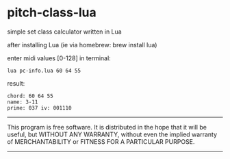 # **pitch-class-lua**
simple set class calculator written in Lua

after installing Lua (ie via homebrew: brew install lua)

enter midi values [0-128] in terminal: 
```
lua pc-info.lua 60 64 55
```
result:
```
chord: 60 64 55
name: 3-11
prime: 037 iv: 001110
```
*************
This program is free software. It is distributed in the hope that it will be useful, but WITHOUT ANY WARRANTY, without even the implied warranty of MERCHANTABILITY or FITNESS FOR A PARTICULAR PURPOSE. 
*************
